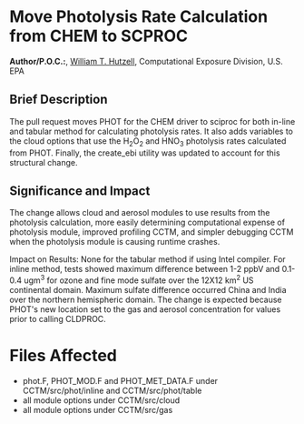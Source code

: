 # Move Photolysis Rate Calculation from CHEM to SCPROC

**Author/P.O.C.:**, [William T. Hutzell](mailto:hutzell.bill@epa.gov), Computational Exposure Division, U.S. EPA

## Brief Description
The pull request moves PHOT for the CHEM driver to sciproc for both in-line and tabular method for calculating photolysis rates. It also adds variables to the cloud options that use the H<sub>2</sub>O<sub>2</sub> and HNO<sub>3</sub> photolysis rates calculated from PHOT. Finally, the create_ebi utility was updated to account for this structural change.

## Significance and Impact
The change allows cloud and aerosol modules to use results from the photolysis calculation, more easily determining computational expense of photolysis module, improved profiling CCTM, and simpler debugging CCTM when the photolysis module is causing runtime crashes.      

Impact on Results: None for the tabular method if using Intel compiler. For inline method, tests showed maximum difference between 1-2 ppbV and 0.1-0.4 ugm<sup>3</sup> for ozone and fine mode sulfate over the 12X12 km<sup>2</sup> US continental domain. Maximum sulfate difference occurred China and India over the northern hemispheric domain. The change is expected because PHOT's new location set to the gas and aerosol concentration for values prior to calling CLDPROC.

# Files Affected
*  phot.F, PHOT_MOD.F and PHOT_MET_DATA.F under CCTM/src/phot/inline and CCTM/src/phot/table
*  all module options under CCTM/src/cloud
*  all module options under CCTM/src/gas
